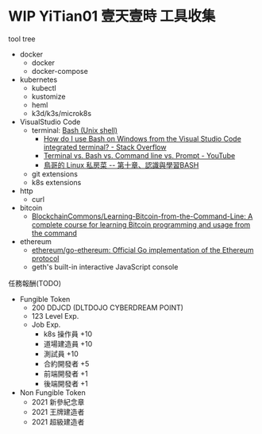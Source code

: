 # WIP YiTian01 壹天壹時 工具收集

tool tree

- docker
  - docker
  - docker-compose
- kubernetes
  - kubectl
  - kustomize
  - heml
  - k3d/k3s/microk8s
- VisualStudio Code
  - terminal: [Bash (Unix shell)](https://en.wikipedia.org/wiki/Bash_(Unix_shell))
    - [How do I use Bash on Windows from the Visual Studio Code integrated terminal? - Stack Overflow](https://stackoverflow.com/questions/42606837/how-do-i-use-bash-on-windows-from-the-visual-studio-code-integrated-terminal)
    - [Terminal vs. Bash vs. Command line vs. Prompt - YouTube](https://www.youtube.com/watch?v=hMSByvFHOro)
    - [鳥哥的 Linux 私房菜 -- 第十章、認識與學習BASH](http://linux.vbird.org/linux_basic/0320bash.php)
  - git extensions
  - k8s extensions
- http
  - curl
- bitcoin
  - [BlockchainCommons/Learning-Bitcoin-from-the-Command-Line: A complete course for learning Bitcoin programming and usage from the command](https://github.com/BlockchainCommons/Learning-Bitcoin-from-the-Command-Line)
- ethereum
  - [ethereum/go-ethereum: Official Go implementation of the Ethereum protocol](https://github.com/ethereum/go-ethereum)
  - geth's built-in interactive JavaScript console


任務報酬(TODO)

- Fungible Token
  - 200 DDJCD (DLTDOJO CYBERDREAM POINT)
  - 123 Level Exp. 
  - Job Exp.
    - k8s 操作員 +10
    - 道場建造員 +10
    - 測試員 +10
    - 合約開發者 +5
    - 前端開發者 +1
    - 後端開發者 +1
- Non Fungible Token
  - 2021 新參紀念章
  - 2021 王牌建造者
  - 2021 超級建造者